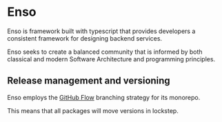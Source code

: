 # Enso

Enso is framework built with typescript that provides developers a consistent framework for designing backend services.

Enso seeks to create a balanced community that is informed by both classical
and modern Software Architecture and programming principles.

## Release management and versioning

Enso employs the [GitHub Flow](https://gitversion.readthedocs.io/en/latest/git-branching-strategies/githubflow/) branching strategy for its monorepo.

This means that all packages will move versions in lockstep.
